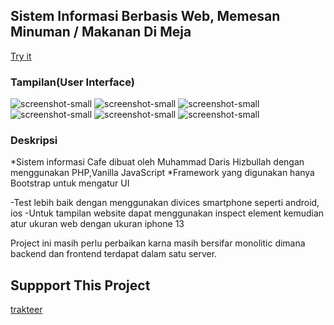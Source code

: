 ## Sistem Informasi Berbasis Web, Memesan Minuman / Makanan Di Meja
[Try it](https://demo.susumurniindonesia.com/index.php)
### Tampilan(User Interface)
![screenshot-small](https://pbs.twimg.com/media/Fx6G7NpacAYgmFU?format=png&name=small)
![screenshot-small](https://pbs.twimg.com/media/Fx6HnFNaQAEXzAu?format=png&name=small)
![screenshot-small](https://pbs.twimg.com/media/Fx6Imk0agAAB-m3?format=png&name=small)
![screenshot-small](https://pbs.twimg.com/media/Fx6JPdZaAAEYR1w?format=png&name=small)
![screenshot-small](https://pbs.twimg.com/media/Fx6JgbLaQAIwXF-?format=png&name=small)
![screenshot-small](https://pbs.twimg.com/media/Fx6J8k5aUAAWTa2?format=png&name=small)
### Deskripsi
*Sistem informasi Cafe dibuat oleh Muhammad Daris Hizbullah dengan menggunakan PHP,Vanilla JavaScript
*Framework yang digunakan hanya Bootstrap untuk mengatur UI

-Test lebih baik dengan menggunakan divices smartphone seperti android, ios
-Untuk tampilan website dapat menggunakan inspect element kemudian atur ukuran web dengan ukuran iphone 13

Project ini masih perlu perbaikan karna masih bersifar monolitic dimana backend dan frontend terdapat dalam satu server.
## Suppport This Project
[trakteer](https://trakteer.id/mdarish/tip?quantity=1)
